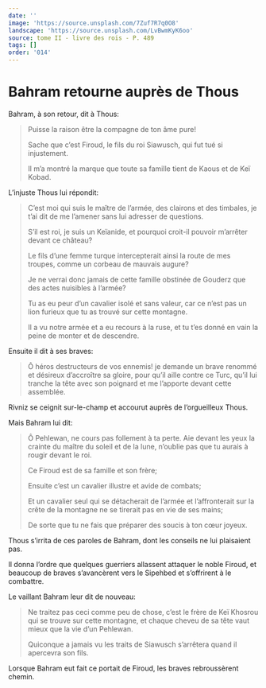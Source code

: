 ```yaml
---
date: ''
image: 'https://source.unsplash.com/7Zuf7R7q0O8'
landscape: 'https://source.unsplash.com/LvBwmKyK6oo'
source: tome II - livre des rois - P. 489
tags: []
order: '014'
---
```


# Bahram retourne auprès de Thous

Bahram, à son retour, dit à Thous:

> Puisse la raison être la compagne de ton âme pure!
>
> Sache que c’est Firoud, le fils du roi Siawusch, qui fut tué si injustement.
>
> Il m’a montré la marque que toute sa famille tient de Kaous et de Keï Kobad.

L’injuste Thous lui répondit:

> C’est moi qui suis le maître de l’armée, des clairons et des timbales, je t’ai dit de me l’amener sans lui adresser de questions.
>
> S’il est roi, je suis un Keïanide, et pourquoi croit-il pouvoir m’arrêter devant ce château?
>
> Le fils d’une femme turque intercepterait ainsi la route de mes troupes, comme un corbeau de mauvais augure?
>
> Je ne verrai donc jamais de cette famille obstinée de Gouderz que des actes nuisibles à l’armée?
>
> Tu as eu peur d’un cavalier isolé et sans valeur, car ce n’est pas un lion furieux que tu as trouvé sur cette montagne.
>
> Il a vu notre armée et a eu recours à la ruse, et tu t’es donné en vain la peine de monter et de descendre.

Ensuite il dit à ses braves:

> Ô héros destructeurs de vos ennemis! je demande un brave renommé et désireux d’accroître sa gloire, pour qu’il aille contre ce Turc, qu’il lui tranche la tête avec son poignard et me l’apporte devant cette assemblée.

Rivniz se ceignit sur-le-champ et accourut auprès de l’orgueilleux Thous.

Mais Bahram lui dit:

> Ô Pehlewan, ne cours pas follement à ta perte. Aie devant les yeux la crainte du maître du soleil et de la lune, n’oublie pas que tu aurais à rougir devant le roi.
>
> Ce Firoud est de sa famille et son frère;
>
> Ensuite c’est un cavalier illustre et avide de combats;
>
> Et un cavalier seul qui se détacherait de l’armée et l’affronterait sur la crête de la montagne ne se tirerait pas en vie de ses mains;
>
> De sorte que tu ne fais que préparer des soucis à ton cœur joyeux.

Thous s’irrita de ces paroles de Bahram, dont les conseils ne lui plaisaient pas.

Il donna l’ordre que quelques guerriers allassent attaquer le noble Firoud, et beaucoup de braves s’avancèrent vers le Sipehbed et s’offrirent à le combattre.

Le vaillant Bahram leur dit de nouveau:

> Ne traitez pas ceci comme peu de chose, c’est le frère de Keï Khosrou qui se trouve sur cette montagne, et chaque cheveu de sa tête vaut mieux que la vie d’un Pehlewan.
>
> Quiconque a jamais vu les traits de Siawusch s’arrêtera quand il apercevra son fils.

Lorsque Bahram eut fait ce portait de Firoud, les braves rebroussèrent chemin.
